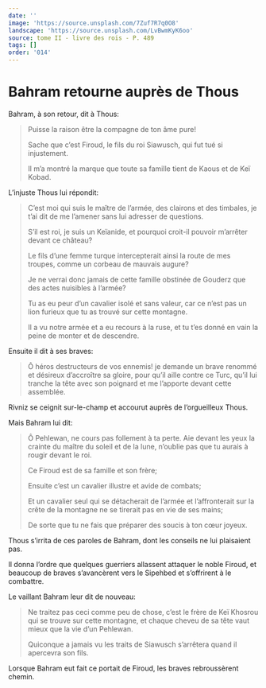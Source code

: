 ```yaml
---
date: ''
image: 'https://source.unsplash.com/7Zuf7R7q0O8'
landscape: 'https://source.unsplash.com/LvBwmKyK6oo'
source: tome II - livre des rois - P. 489
tags: []
order: '014'
---
```


# Bahram retourne auprès de Thous

Bahram, à son retour, dit à Thous:

> Puisse la raison être la compagne de ton âme pure!
>
> Sache que c’est Firoud, le fils du roi Siawusch, qui fut tué si injustement.
>
> Il m’a montré la marque que toute sa famille tient de Kaous et de Keï Kobad.

L’injuste Thous lui répondit:

> C’est moi qui suis le maître de l’armée, des clairons et des timbales, je t’ai dit de me l’amener sans lui adresser de questions.
>
> S’il est roi, je suis un Keïanide, et pourquoi croit-il pouvoir m’arrêter devant ce château?
>
> Le fils d’une femme turque intercepterait ainsi la route de mes troupes, comme un corbeau de mauvais augure?
>
> Je ne verrai donc jamais de cette famille obstinée de Gouderz que des actes nuisibles à l’armée?
>
> Tu as eu peur d’un cavalier isolé et sans valeur, car ce n’est pas un lion furieux que tu as trouvé sur cette montagne.
>
> Il a vu notre armée et a eu recours à la ruse, et tu t’es donné en vain la peine de monter et de descendre.

Ensuite il dit à ses braves:

> Ô héros destructeurs de vos ennemis! je demande un brave renommé et désireux d’accroître sa gloire, pour qu’il aille contre ce Turc, qu’il lui tranche la tête avec son poignard et me l’apporte devant cette assemblée.

Rivniz se ceignit sur-le-champ et accourut auprès de l’orgueilleux Thous.

Mais Bahram lui dit:

> Ô Pehlewan, ne cours pas follement à ta perte. Aie devant les yeux la crainte du maître du soleil et de la lune, n’oublie pas que tu aurais à rougir devant le roi.
>
> Ce Firoud est de sa famille et son frère;
>
> Ensuite c’est un cavalier illustre et avide de combats;
>
> Et un cavalier seul qui se détacherait de l’armée et l’affronterait sur la crête de la montagne ne se tirerait pas en vie de ses mains;
>
> De sorte que tu ne fais que préparer des soucis à ton cœur joyeux.

Thous s’irrita de ces paroles de Bahram, dont les conseils ne lui plaisaient pas.

Il donna l’ordre que quelques guerriers allassent attaquer le noble Firoud, et beaucoup de braves s’avancèrent vers le Sipehbed et s’offrirent à le combattre.

Le vaillant Bahram leur dit de nouveau:

> Ne traitez pas ceci comme peu de chose, c’est le frère de Keï Khosrou qui se trouve sur cette montagne, et chaque cheveu de sa tête vaut mieux que la vie d’un Pehlewan.
>
> Quiconque a jamais vu les traits de Siawusch s’arrêtera quand il apercevra son fils.

Lorsque Bahram eut fait ce portait de Firoud, les braves rebroussèrent chemin.
